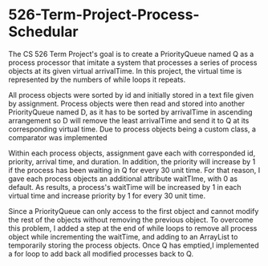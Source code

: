 # 526-Term-Project-Process-Schedular

The CS 526 Term Project's goal is to create a PriorityQueue named Q as a process processor that imitate a system that processes a series of process objects at its given virtual arrivalTime. In this project, the virtual time is represented by the numbers of while loops it repeats.

All process objects were sorted by id and initially stored in a text file given by assignment. Process objects were then read and stored into another PriorityQueue named D, as it has to be sorted by arrivalTime in ascending arrangement so D will remove the least arrivalTime and send it to Q at its corresponding virtual time. Due to process objects being a custom class, a comparator was implemented

Within each process objects, assignment gave each with corresponded id, priority, arrival time, and duration. In addition, the priority will increase by 1 if the process has been waiting in Q for every 30 unit time. For that reason, I gave each process objects an additional attribute waitTIme, with 0 as default. As results, a process's waitTime will be increased by 1 in each virtual time and increase priority by 1 for every 30 unit time.

Since a PriorityQueue can only access to the first object and cannot modify the rest of the objects without removing the previous object. To overcome this problem, I added a step at the end of while loops to remove all process object while incrementing the waitTime, and adding to an ArrayList to temporarily storing the process objects. Once Q has emptied,I implemented a for loop to add back all modified processes back to Q.
